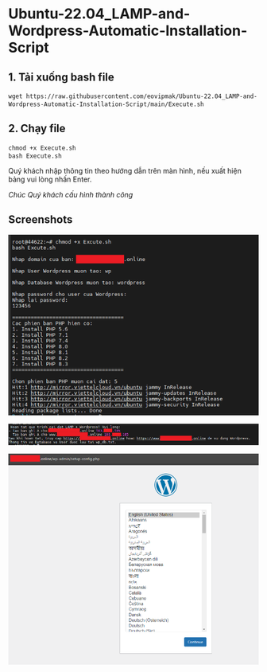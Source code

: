 # Ubuntu-22.04_LAMP-and-Wordpress-Automatic-Installation-Script
## 1. Tải xuống bash file

```
wget https://raw.githubusercontent.com/eovipmak/Ubuntu-22.04_LAMP-and-Wordpress-Automatic-Installation-Script/main/Execute.sh

```
## 2. Chạy file

```
chmod +x Execute.sh
bash Execute.sh
```
Quý khách nhập thông tin theo hướng dẫn trên màn hình, nếu xuất hiện bảng vui lòng nhấn Enter.

*Chúc Quý khách cấu hình thành công*

## Screenshots
![](a/001.png)

![](a/002-LAMP.png)

![](a/003.png)
